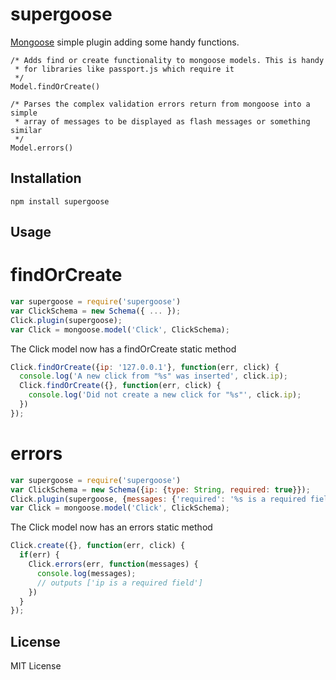 supergoose
==================

[Mongoose](https://github.com/LearnBoost/mongoose) simple plugin adding some 
handy functions. 

```javasript
/* Adds find or create functionality to mongoose models. This is handy
 * for libraries like passport.js which require it
 */
Model.findOrCreate()

/* Parses the complex validation errors return from mongoose into a simple
 * array of messages to be displayed as flash messages or something similar
 */
Model.errors()
```

Installation
------------

`npm install supergoose`

Usage
-----

# findOrCreate

```javascript
var supergoose = require('supergoose')
var ClickSchema = new Schema({ ... });
Click.plugin(supergoose);
var Click = mongoose.model('Click', ClickSchema);
```

The Click model now has a findOrCreate static method

```javascript
Click.findOrCreate({ip: '127.0.0.1'}, function(err, click) {
  console.log('A new click from "%s" was inserted', click.ip);
  Click.findOrCreate({}, function(err, click) {
    console.log('Did not create a new click for "%s"', click.ip);
  })
});
```

# errors
```javascript
var supergoose = require('supergoose')
var ClickSchema = new Schema({ip: {type: String, required: true}});
Click.plugin(supergoose, {messages: {'required': '%s is a required field'}});
var Click = mongoose.model('Click', ClickSchema);
```

The Click model now has an errors static method

```javascript
Click.create({}, function(err, click) {
  if(err) {
    Click.errors(err, function(messages) {
      console.log(messages);
      // outputs ['ip is a required field']
    }) 
  }
});
```
      
License
-------

MIT License
